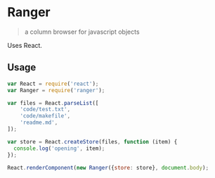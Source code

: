 # Ranger

> a column browser for javascript objects

Uses React.

## Usage

```javascript
var React = require('react');
var Ranger = require('ranger');

var files = React.parseList([
    'code/test.txt',
    'code/makefile',
    'readme.md',
]);

var store = React.createStore(files, function (item) {
  console.log('opening', item);
});

React.renderComponent(new Ranger({store: store}, document.body);
```
